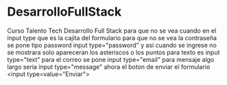 # DesarrolloFullStack
Curso Talento Tech Desarrollo Full Stack
para que no se vea cuando en el input type que es la cajita del formulario para que no se vea la contraseña se pone tipo password input type="password" y asi cuando se ingrese no se mostrara solo apareceran los asteriscos o los puntos
para texto es input type="text"
para el correo se pone input type="email"
para mensaje algo largo seria input type="message"
ahora el boton de enviar el formulario <input type=value="Enviar">